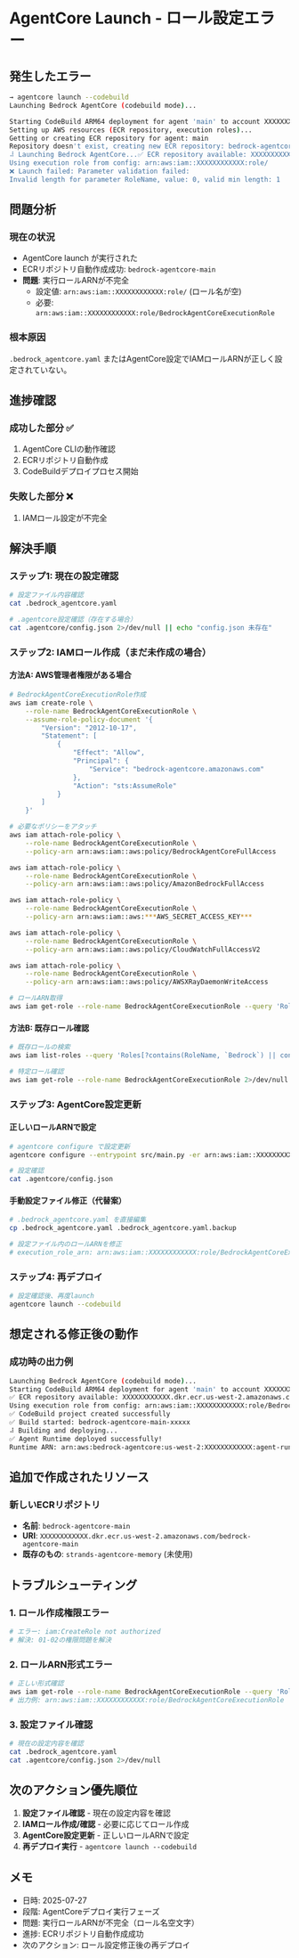 # AgentCore Launch - ロール設定エラー

## 発生したエラー

```bash
→ agentcore launch --codebuild
Launching Bedrock AgentCore (codebuild mode)...

Starting CodeBuild ARM64 deployment for agent 'main' to account XXXXXXXXXXXX (us-west-2)
Setting up AWS resources (ECR repository, execution roles)...
Getting or creating ECR repository for agent: main
Repository doesn't exist, creating new ECR repository: bedrock-agentcore-main
⠼ Launching Bedrock AgentCore...✅ ECR repository available: XXXXXXXXXXXX.dkr.ecr.us-west-2.amazonaws.com/bedrock-agentcore-main
Using execution role from config: arn:aws:iam::XXXXXXXXXXXX:role/
❌ Launch failed: Parameter validation failed:
Invalid length for parameter RoleName, value: 0, valid min length: 1
```

## 問題分析

### 現在の状況
- AgentCore launch が実行された
- ECRリポジトリ自動作成成功: `bedrock-agentcore-main`
- **問題**: 実行ロールARNが不完全
  - 設定値: `arn:aws:iam::XXXXXXXXXXXX:role/` (ロール名が空)
  - 必要: `arn:aws:iam::XXXXXXXXXXXX:role/BedrockAgentCoreExecutionRole`

### 根本原因
`.bedrock_agentcore.yaml` またはAgentCore設定でIAMロールARNが正しく設定されていない。

## 進捗確認

### 成功した部分 ✅
1. AgentCore CLIの動作確認
2. ECRリポジトリ自動作成
3. CodeBuildデプロイプロセス開始

### 失敗した部分 ❌
1. IAMロール設定が不完全

## 解決手順

### ステップ1: 現在の設定確認

```bash
# 設定ファイル内容確認
cat .bedrock_agentcore.yaml

# .agentcore設定確認（存在する場合）
cat .agentcore/config.json 2>/dev/null || echo "config.json 未存在"
```

### ステップ2: IAMロール作成（まだ未作成の場合）

#### 方法A: AWS管理者権限がある場合
```bash
# BedrockAgentCoreExecutionRole作成
aws iam create-role \
    --role-name BedrockAgentCoreExecutionRole \
    --assume-role-policy-document '{
        "Version": "2012-10-17",
        "Statement": [
            {
                "Effect": "Allow",
                "Principal": {
                    "Service": "bedrock-agentcore.amazonaws.com"
                },
                "Action": "sts:AssumeRole"
            }
        ]
    }'

# 必要なポリシーをアタッチ
aws iam attach-role-policy \
    --role-name BedrockAgentCoreExecutionRole \
    --policy-arn arn:aws:iam::aws:policy/BedrockAgentCoreFullAccess

aws iam attach-role-policy \
    --role-name BedrockAgentCoreExecutionRole \
    --policy-arn arn:aws:iam::aws:policy/AmazonBedrockFullAccess

aws iam attach-role-policy \
    --role-name BedrockAgentCoreExecutionRole \
    --policy-arn arn:aws:iam::aws:***AWS_SECRET_ACCESS_KEY***

aws iam attach-role-policy \
    --role-name BedrockAgentCoreExecutionRole \
    --policy-arn arn:aws:iam::aws:policy/CloudWatchFullAccessV2

aws iam attach-role-policy \
    --role-name BedrockAgentCoreExecutionRole \
    --policy-arn arn:aws:iam::aws:policy/AWSXRayDaemonWriteAccess

# ロールARN取得
aws iam get-role --role-name BedrockAgentCoreExecutionRole --query 'Role.Arn' --output text
```

#### 方法B: 既存ロール確認
```bash
# 既存ロールの検索
aws iam list-roles --query 'Roles[?contains(RoleName, `Bedrock`) || contains(RoleName, `AgentCore`)].{RoleName:RoleName,Arn:Arn}'

# 特定ロール確認
aws iam get-role --role-name BedrockAgentCoreExecutionRole 2>/dev/null || echo "ロール未存在"
```

### ステップ3: AgentCore設定更新

#### 正しいロールARNで設定
```bash
# agentcore configure で設定更新
agentcore configure --entrypoint src/main.py -er arn:aws:iam::XXXXXXXXXXXX:role/BedrockAgentCoreExecutionRole

# 設定確認
cat .agentcore/config.json
```

#### 手動設定ファイル修正（代替案）
```bash
# .bedrock_agentcore.yaml を直接編集
cp .bedrock_agentcore.yaml .bedrock_agentcore.yaml.backup

# 設定ファイル内のロールARNを修正
# execution_role_arn: arn:aws:iam::XXXXXXXXXXXX:role/BedrockAgentCoreExecutionRole
```

### ステップ4: 再デプロイ

```bash
# 設定確認後、再度launch
agentcore launch --codebuild
```

## 想定される修正後の動作

### 成功時の出力例
```bash
Launching Bedrock AgentCore (codebuild mode)...
Starting CodeBuild ARM64 deployment for agent 'main' to account XXXXXXXXXXXX (us-west-2)
✅ ECR repository available: XXXXXXXXXXXX.dkr.ecr.us-west-2.amazonaws.com/bedrock-agentcore-main
Using execution role from config: arn:aws:iam::XXXXXXXXXXXX:role/BedrockAgentCoreExecutionRole
✅ CodeBuild project created successfully
✅ Build started: bedrock-agentcore-main-xxxxx
⠼ Building and deploying...
✅ Agent Runtime deployed successfully!
Runtime ARN: arn:aws:bedrock-agentcore:us-west-2:XXXXXXXXXXXX:agent-runtime/xxxxx
```

## 追加で作成されたリソース

### 新しいECRリポジトリ
- **名前**: `bedrock-agentcore-main` 
- **URI**: `XXXXXXXXXXXX.dkr.ecr.us-west-2.amazonaws.com/bedrock-agentcore-main`
- **既存のもの**: `strands-agentcore-memory` (未使用)

## トラブルシューティング

### 1. ロール作成権限エラー
```bash
# エラー: iam:CreateRole not authorized
# 解決: 01-02の権限問題を解決
```

### 2. ロールARN形式エラー
```bash
# 正しい形式確認
aws iam get-role --role-name BedrockAgentCoreExecutionRole --query 'Role.Arn' --output text
# 出力例: arn:aws:iam::XXXXXXXXXXXX:role/BedrockAgentCoreExecutionRole
```

### 3. 設定ファイル確認
```bash
# 現在の設定内容を確認
cat .bedrock_agentcore.yaml
cat .agentcore/config.json 2>/dev/null
```

## 次のアクション優先順位

1. **設定ファイル確認** - 現在の設定内容を確認
2. **IAMロール作成/確認** - 必要に応じてロール作成
3. **AgentCore設定更新** - 正しいロールARNで設定
4. **再デプロイ実行** - `agentcore launch --codebuild`

## メモ
- 日時: 2025-07-27
- 段階: AgentCoreデプロイ実行フェーズ
- 問題: 実行ロールARNが不完全（ロール名空文字）
- 進捗: ECRリポジトリ自動作成成功
- 次のアクション: ロール設定修正後の再デプロイ